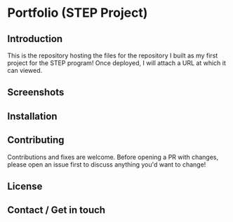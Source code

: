 # Portfolio (STEP Project)

## Introduction
This is the repository hosting the files for the repository I built as my first project for the STEP program!
Once deployed, I will attach a URL at which it can viewed.

## Screenshots

## Installation

## Contributing
Contributions and fixes are welcome. Before opening a PR with changes, please open an issue first to discuss anything you'd want to change!

## License

## Contact / Get in touch
